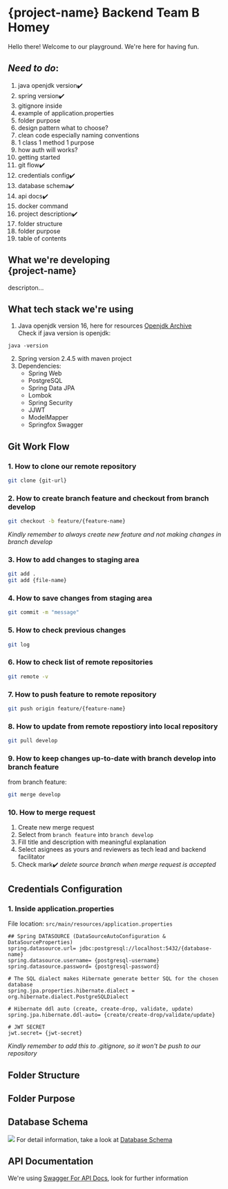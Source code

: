 # {project-name} Backend Team B Homey
Hello there! Welcome to our playground. We're here for having fun.
## *Need to do*:
1. java openjdk version✔️
2. spring version✔️
3. gitignore inside
4. example of application.properties
5. folder purpose
6. design pattern what to choose?
7. clean code especially naming conventions
8. 1 class 1 method 1 purpose
9. how auth will works?
10. getting started
11. git flow✔️
12. credentials config✔️
13. database schema✔️ 
14. api docs✔️
15. docker command
16. project description✔️
17. folder structure
18. folder purpose
19. table of contents
## What we're developing <br>{project-name}
descripton...
## What tech stack we're using
1. Java openjdk version 16, here for resources [Openjdk Archive](https://jdk.java.net/archive/)<br> Check if java version is openjdk:
```
java -version
```
2. Spring version 2.4.5 with maven project
3. Dependencies: 
   - Spring Web 
   - PostgreSQL
   - Spring Data JPA
   - Lombok 
   - Spring Security
   - JJWT
   - ModelMapper
   - Springfox Swagger
## Git Work Flow
### 1. How to clone our remote repository
```bash
git clone {git-url}
```
### 2. How to create branch feature and checkout from branch develop
```bash
git checkout -b feature/{feature-name}
```
*Kindly remember to always create new feature and not making changes in branch develop*
### 3. How to add changes to staging area
```bash
git add .
git add {file-name}
```
### 4. How to save changes from staging area
```bash
git commit -m "message"
```
### 5. How to check previous changes
```bash
git log
```
### 6. How to check list of remote repositories
```bash
git remote -v
```
### 7. How to push feature to remote repository
```bash
git push origin feature/{feature-name}
```
### 8. How to update from remote repostiory into local repository
```bash
git pull develop
```
### 9. How to keep changes up-to-date with branch develop into branch feature
from branch feature:
```bash
git merge develop 
```
### 10. How to merge request
1. Create new merge request
2. Select from `branch feature` into `branch develop`
3. Fill title and description with meaningful explanation
4. Select asignees as yours and reviewers as tech lead and backend facilitator
5. Check mark✔️ *delete source branch when merge request is accepted*
## Credentials Configuration
### 1. Inside application.properties
File location: `src/main/resources/application.properties`
```properties
## Spring DATASOURCE (DataSourceAutoConfiguration & DataSourceProperties)
spring.datasource.url= jdbc:postgresql://localhost:5432/{database-name}
spring.datasource.username= {postgresql-username} 
spring.datasource.password= {postgresql-password}

# The SQL dialect makes Hibernate generate better SQL for the chosen database
spring.jpa.properties.hibernate.dialect = org.hibernate.dialect.PostgreSQLDialect

# Hibernate ddl auto (create, create-drop, validate, update)
spring.jpa.hibernate.ddl-auto= {create/create-drop/validate/update}

# JWT SECRET
jwt.secret= {jwt-secret}
```
*Kindly remember to add this to .gitignore, so it won't be push to our repository*
## Folder Structure
## Folder Purpose
## Database Schema
![]({image-db-schema-link})
For detail information, take a look at [Database Schema]({db-schema-link})
## API Documentation
We're using [Swagger For API Docs]({swagger-link}), look for further information



